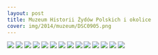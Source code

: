 ```yaml
---
layout: post
title: Muzeum Historii Żydów Polskich i okolice
cover: img/2014/muzeum/DSC0905.png
---
```

<img src="/img/2014/muzeum/DSC0905.png">
<img src="/img/2014/muzeum/DSC0863.png">
<img src="/img/2014/muzeum/DSC0875.png">
<img src="/img/2014/muzeum/DSC0878.png">
<img src="/img/2014/muzeum/DSC0880.png">
<img src="/img/2014/muzeum/DSC0886.png">
<img src="/img/2014/muzeum/DSC0892.png">
<img src="/img/2014/muzeum/DSC0897.png">
<img src="/img/2014/muzeum/DSC0902.png">
<img src="/img/2014/muzeum/DSC0912.png">
<img src="/img/2014/muzeum/DSC0915.png">
<img src="/img/2014/muzeum/DSC0924.png">
<img src="/img/2014/muzeum/DSC0928.png">
<img src="/img/2014/muzeum/DSC0934.png">

<div class="fb-comments" data-href="http://emilkape.github.io/Muzeum-Historii-2014" data-numposts="5" data-width="100%"></div>
